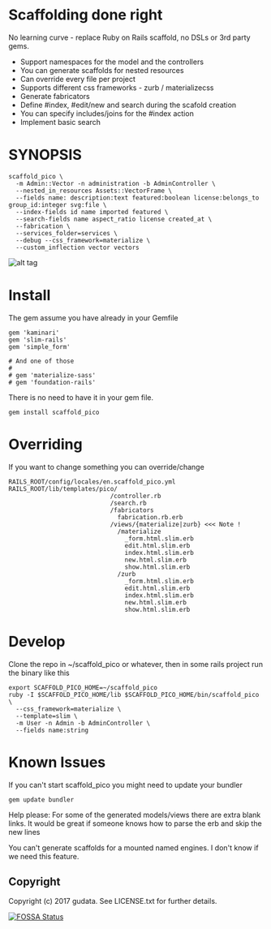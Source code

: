 # Scaffolding done right
No learning curve - replace Ruby on Rails scaffold, no DSLs or 3rd party gems.

* Support namespaces for the model and the controllers
* You can generate scaffolds for nested resources
* Can override every file per project
* Supports different css frameworks - zurb / materializecss
* Generate fabricators
* Define #index, #edit/new and search during the scafold creation
* You can specify includes/joins for the #index action
* Implement basic search


# SYNOPSIS

    scaffold_pico \
      -m Admin::Vector -n administration -b AdminController \
      --nested_in_resources Assets::VectorFrame \
      --fields name: description:text featured:boolean license:belongs_to group_id:integer svg:file \
      --index-fields id name imported featured \
      --search-fields name aspect_ratio license created_at \
      --fabrication \
      --services_folder=services \
      --debug --css_framework=materialize \
      --custom_inflection vector vectors


![alt tag](https://raw.githubusercontent.com/gudata/scaffold_pico/master/doc/screenshot_index.jpg)



# Install
The gem assume you have already in your Gemfile

    gem 'kaminari'
    gem 'slim-rails'
    gem 'simple_form'

    # And one of those
    #
    # gem 'materialize-sass'
    # gem 'foundation-rails'

There is no need to have it in your gem file.

    gem install scaffold_pico

# Overriding
If you want to change something you can override/change

    RAILS_ROOT/config/locales/en.scaffold_pico.yml
    RAILS_ROOT/lib/templates/pico/
                                /controller.rb
                                /search.rb
                                /fabricators
                                  fabrication.rb.erb
                                /views/{materialize|zurb} <<< Note !
                                  /materialize
                                    _form.html.slim.erb
                                    edit.html.slim.erb
                                    index.html.slim.erb
                                    new.html.slim.erb
                                    show.html.slim.erb
                                  /zurb
                                    _form.html.slim.erb
                                    edit.html.slim.erb
                                    index.html.slim.erb
                                    new.html.slim.erb
                                    show.html.slim.erb

# Develop

Clone the repo in ~/scaffold_pico or whatever, then in some rails project run the binary like this

    export SCAFFOLD_PICO_HOME=~/scaffold_pico
    ruby -I $SCAFFOLD_PICO_HOME/lib $SCAFFOLD_PICO_HOME/bin/scaffold_pico \
      --css_framework=materialize \
      --template=slim \
      -m User -n Admin -b AdminController \
      --fields name:string

# Known Issues
If you can't start scaffold_pico you might need to update your bundler

    gem update bundler

Help please: For some of the generated models/views there are extra blank links. It would be great if someone knows how to parse the erb and skip the new lines

You can't generate scaffolds for a mounted named engines. I don't know if we need this feature.


## Copyright

Copyright (c) 2017 gudata. See LICENSE.txt for further details.

[![FOSSA Status](https://app.fossa.io/api/projects/git%2Bgithub.com%2Fgudata%2Fscaffold_pico.svg?type=shield)](https://app.fossa.io/projects/git%2Bgithub.com%2Fgudata%2Fscaffold_pico?ref=badge_shield)

